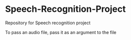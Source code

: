 # Speech-Recognition-Project
Repository for Speech recognition project

To pass an audio file, pass it as an argument to the file
